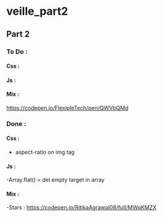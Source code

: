 # veille_part2

## Part 2

### To Do :

#### Css :

#### Js :

#### Mix :

https://codepen.io/FlexipleTech/pen/QWVbQMd

### Done :

#### Css :

- aspect-ratio on img tag

#### Js :

-Array.flat() = del empty target in array

#### Mix :

-Stars : https://codepen.io/RitikaAgrawal08/full/MWqKMZX
